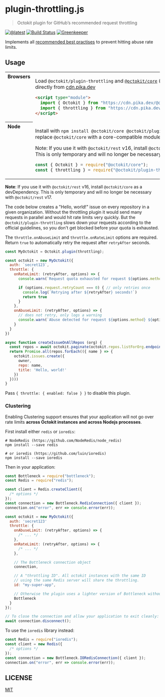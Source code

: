 # plugin-throttling.js

> Octokit plugin for GitHub’s recommended request throttling

[![@latest](https://img.shields.io/npm/v/@octokit/plugin-throttling.svg)](https://www.npmjs.com/package/@octokit/plugin-throttling)
[![Build Status](https://github.com/octokit/plugin-throttling.js/workflows/Test/badge.svg)](https://github.com/octokit/plugin-throttling.js/actions?workflow=Test)
[![Greenkeeper](https://badges.greenkeeper.io/octokit/plugin-throttling.js.svg)](https://greenkeeper.io/)

Implements all [recommended best practises](https://developer.github.com/v3/guides/best-practices-for-integrators/) to prevent hitting abuse rate limits.

## Usage

<table>
<tbody valign=top align=left>
<tr><th>
Browsers
</th><td width=100%>

Load `@octokit/plugin-throttling` and [`@octokit/core`](https://github.com/octokit/core.js) (or core-compatible module) directly from [cdn.pika.dev](https://cdn.pika.dev)

```html
<script type="module">
  import { Octokit } from "https://cdn.pika.dev/@octokit/core";
  import { throttling } from "https://cdn.pika.dev/@octokit/plugin-throttling";
</script>
```

</td></tr>
<tr><th>
Node
</th><td>

Install with `npm install @octokit/core @octokit/plugin-throttling`. Optionally replace `@octokit/core` with a core-compatible module.

Note: If you use it with `@octokit/rest` v16, install `@octokit/core` as a devDependency. This is only temporary and will no longer be necessary with `@octokit/rest` v17.

```js
const { Octokit } = require("@octokit/core");
const { throttling } = require("@octokit/plugin-throttling");
```

</td></tr>
</tbody>
</table>

**Note**: If you use it with `@octokit/rest` v16, install `@octokit/core` as a devDependency. This is only temporary and will no longer be necessary with `@octokit/rest` v17.

The code below creates a "Hello, world!" issue on every repository in a given organization. Without the throttling plugin it would send many requests in parallel and would hit rate limits very quickly. But the `@octokit/plugin-throttling` slows down your requests according to the official guidelines, so you don't get blocked before your quota is exhausted.

The `throttle.onAbuseLimit` and `throttle.onRateLimit` options are required. Return `true` to automatically retry the request after `retryAfter` seconds.

```js
const MyOctokit = Octokit.plugin(throttling);

const octokit = new MyOctokit({
  auth: `secret123`,
  throttle: {
    onRateLimit: (retryAfter, options) => {
      console.warn(`Request quota exhausted for request ${options.method} ${options.url}`)

      if (options.request.retryCount === 0) { // only retries once
        console.log(`Retrying after ${retryAfter} seconds!`)
        return true
      }
    },
    onAbuseLimit: (retryAfter, options) => {
      // does not retry, only logs a warning
      console.warn(`Abuse detected for request ${options.method} ${options.url}`)
    }
  }
})

async function createIssueOnAllRepos (org) {
  const repos = await octokit.paginate(octokit.repos.listForOrg.endpoint({ org }))
  return Promise.all(repos.forEach(({ name } => {
    octokit.issues.create({
      owner,
      repo: name,
      title: 'Hello, world!'
    })
  })))
}
```

Pass `{ throttle: { enabled: false } }` to disable this plugin.

### Clustering

Enabling Clustering support ensures that your application will not go over rate limits **across Octokit instances and across Nodejs processes**.

First install either `redis` or `ioredis`:

```
# NodeRedis (https://github.com/NodeRedis/node_redis)
npm install --save redis

# or ioredis (https://github.com/luin/ioredis)
npm install --save ioredis
```

Then in your application:

```js
const Bottleneck = require("bottleneck");
const Redis = require("redis");

const client = Redis.createClient({
  /* options */
});
const connection = new Bottleneck.RedisConnection({ client });
connection.on("error", err => console.error(err));

const octokit = new MyOctokit({
  auth: 'secret123'
  throttle: {
    onAbuseLimit: (retryAfter, options) => {
      /* ... */
    },
    onRateLimit: (retryAfter, options) => {
      /* ... */
    },

    // The Bottleneck connection object
    connection,

    // A "throttling ID". All octokit instances with the same ID
    // using the same Redis server will share the throttling.
    id: "my-super-app",

    // Otherwise the plugin uses a lighter version of Bottleneck without Redis support
    Bottleneck
  }
});

// To close the connection and allow your application to exit cleanly:
await connection.disconnect();
```

To use the `ioredis` library instead:

```js
const Redis = require("ioredis");
const client = new Redis({
  /* options */
});
const connection = new Bottleneck.IORedisConnection({ client });
connection.on("error", err => console.error(err));
```

## LICENSE

[MIT](LICENSE)
